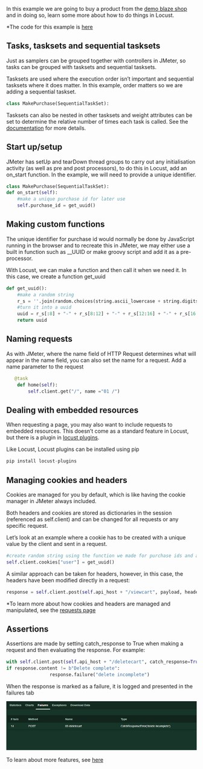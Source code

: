 In this example we are going to buy a product from the [demo blaze shop](https://www.demoblaze.com) and in doing so, learn some more about how to do things in Locust.

*The code for this example is [here](./examples/more_complex_example.py)

## Tasks, tasksets and sequential tasksets

Just as samplers can be grouped together with controllers in JMeter, so tasks can be grouped with tasksets and sequential tasksets.

Tasksets are used where the execution order isn’t important and sequential tasksets where it does matter. In this example, order matters so we are adding a sequential taskset.

```python
class MakePurchase(SequentialTaskSet):
```
Tasksets can also be nested in other tasksets and weight attributes can be set to determine the relative number of times each task is called. See the [documentation](https://docs.locust.io/en/latest/writing-a-locustfile.html#taskset-class) for more details.

## Start up/setup
JMeter has setUp and tearDown thread groups to carry out any initialisation activity (as well as pre and post processors), to do this in Locust, add an on_start function. In the example, we will need to provide a unique identifier.

```python
class MakePurchase(SequentialTaskSet):
def on_start(self):
    #make a unique purchase id for later use
    self.purchase_id = get_uuid()
```

## Making custom functions
The unique identifier for purchase id would normally be done by JavaScript running in the browser and to recreate this in JMeter, we may either use a built in function such as __UUID or make groovy script and add it as a pre-processor.

With Locust, we can make a function and then call it when we need it. In this case, we create a function get_uuid

```python
def get_uuid():
    #make a random string
    r_s = ''.join(random.choices(string.ascii_lowercase + string.digits, k=32))
    #turn it into a uuid
    uuid = r_s[:8] + "-" + r_s[8:12] + "-" + r_s[12:16] + "-" + r_s[16:20] + "-" + r_s[20:32]
    return uuid
```

## Naming requests
As with JMeter, where the name field of HTTP Request determines what will appear in the name field, you can also set the name for a request.
Add a name parameter to the request

```python
   @task
    def home(self):
        self.client.get("/", name ="01 /")
```

## Dealing with embedded resources
When requesting a page, you may also want to include requests to embedded resources. This doesn’t come as a standard feature in Locust, but there is a plugin in [locust plugins](https://github.com/SvenskaSpel/locust-plugins/).

Like Locust, Locust plugins can be installed using pip

```python
pip install locust-plugins
```

## Managing cookies and headers
Cookies are managed for you by default, which is like having the cookie manager in JMeter always included.

Both headers and cookies are stored as dictionaries in the session (referenced as self.client) and can be changed for all requests or any specific request.

Let’s look at an example where a cookie has to be created with a unique value by the client and sent in a request.

```python
#create random string using the function we made for purchase ids and add to cookies dictionary
self.client.cookies["user"] = get_uuid()
```

A similar approach can be taken for headers, however, in this case, the headers have been modified directly in a request:

```python
response = self.client.post(self.api_host + "/viewcart", payload, headers={"Content-Type": "application/json"},  name="08 /viewcart")
```

*To learn more about how cookies and headers are managed and manipulated, see the [requests page](https://requests.readthedocs.io/en/master/)

## Assertions
Assertions are made by setting catch_response to True when making a request and then evaluating the response. For example:
```python
with self.client.post(self.api_host + "/deletecart", catch_response=True) as response:
if response.content != b"Delete complete":
            	response.failure("delete incomplete")
```
When the response is marked as a failure, it is logged and presented in the failures tab

![Failures Tab](./images/failures.png "Failures Tab")

To learn about more features, see [here](./other_features.md)
